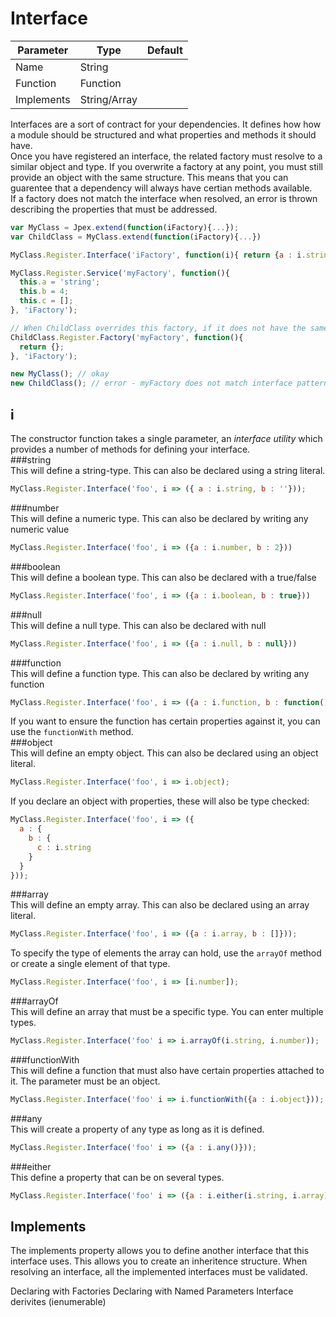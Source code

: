 Interface
=========
| Parameter     | Type          | Default   |
|---------------|---------------|-----------|
| Name          | String        |           |
| Function      | Function      |           |
| Implements    | String/Array  |           |

Interfaces are a sort of contract for your dependencies. It defines how how a module should be structured and what properties and methods it should have.  
Once you have registered an interface, the related factory must resolve to a similar object and type. If you overwrite a factory at any point, you must still provide an object with the same structure. This means that you can guarentee that a dependency will always have certian methods available.  
If a factory does not match the interface when resolved, an error is thrown describing the properties that must be addressed.  

```javascript
var MyClass = Jpex.extend(function(iFactory){...});
var ChildClass = MyClass.extend(function(iFactory){...})

MyClass.Register.Interface('iFactory', function(i){ return {a : i.string, b : i.number, c : i.array};});

MyClass.Register.Service('myFactory', function(){
  this.a = 'string';
  this.b = 4;
  this.c = [];
}, 'iFactory');

// When ChildClass overrides this factory, if it does not have the same format it will throw an error
ChildClass.Register.Factory('myFactory', function(){
  return {};
}, 'iFactory');

new MyClass(); // okay
new ChildClass(); // error - myFactory does not match interface pattern.
```

i
-
The constructor function takes a single parameter, an *interface utility* which provides a number of methods for defining your interface.  
###string  
This will define a string-type. This can also be declared using a string literal.
```javascript
MyClass.Register.Interface('foo', i => ({ a : i.string, b : ''}));
```
###number  
This will define a numeric type. This can also be declared by writing any numeric value
```javascript
MyClass.Register.Interface('foo', i => ({a : i.number, b : 2}))
```
###boolean  
This will define a boolean type. This can also be declared with a true/false
```javascript
MyClass.Register.Interface('foo', i => ({a : i.boolean, b : true}))
```
###null  
This will define a null type. This can also be declared with null
```javascript
MyClass.Register.Interface('foo', i => ({a : i.null, b : null}))
```
###function  
This will define a function type. This can also be declared by writing any function
```javascript
MyClass.Register.Interface('foo', i => ({a : i.function, b : function(){}}))
```
If you want to ensure the function has certain properties against it, you can use the `functionWith` method.  
###object  
This will define an empty object. This can also be declared using an object literal.  
```javascript
MyClass.Register.Interface('foo', i => i.object);
```
If you declare an object with properties, these will also be type checked:
```javascript
MyClass.Register.Interface('foo', i => ({
  a : {
    b : {
      c : i.string
    }
  }
}));
```
###array  
This will define an empty array. This can also be declared using an array literal. 
```javascript
MyClass.Register.Interface('foo', i => ({a : i.array, b : []}));
```
To specify the type of elements the array can hold, use the `arrayOf` method or create a single element of that type.
```javascript
MyClass.Register.Interface('foo', i => [i.number]);
```
###arrayOf  
This will define an array that must be a specific type. You can enter multiple types.
```javascript
MyClass.Register.Interface('foo' i => i.arrayOf(i.string, i.number));
```

###functionWith  
This will define a function that must also have certain properties attached to it. The parameter must be an object.
```javascript
MyClass.Register.Interface('foo' i => i.functionWith({a : i.object}));
```
###any  
This will create a property of any type as long as it is defined.
```javascript
MyClass.Register.Interface('foo' i => ({a : i.any()}));
```
###either  
This define a property that can be on several types.
```javascript
MyClass.Register.Interface('foo' i => ({a : i.either(i.string, i.array)}));
```

Implements
----------
The implements property allows you to define another interface that this interface uses. This allows you to create an inheritence structure. When resolving an interface, all the implemented interfaces must be validated.  

Declaring with Factories
Declaring with Named Parameters
Interface derivites (ienumerable)